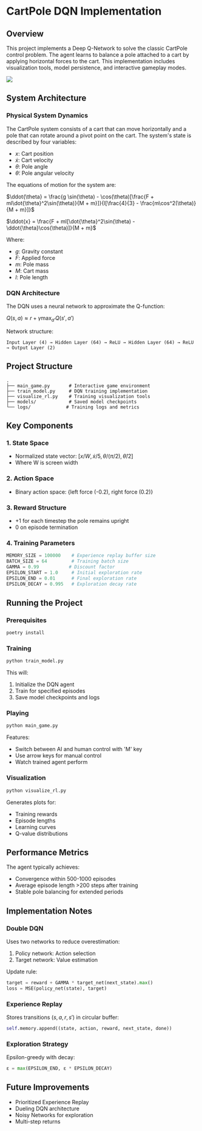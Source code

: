 # CartPole DQN Implementation

## Overview
This project implements a Deep Q-Network to solve the classic CartPole control problem. The agent learns to balance a pole attached to a cart by applying horizontal forces to the cart. This implementation includes visualization tools, model persistence, and interactive gameplay modes.

![](https://github.com/luaiabuelsamen/CartPoleRL/demo.gif)

## System Architecture

### Physical System Dynamics
The CartPole system consists of a cart that can move horizontally and a pole that can rotate around a pivot point on the cart. The system's state is described by four variables:

- $x$: Cart position
- $\dot{x}$: Cart velocity
- $\theta$: Pole angle
- $\dot{\theta}$: Pole angular velocity

The equations of motion for the system are:

$\ddot{\theta} = \frac{g \sin(\theta) - \cos(\theta)[\frac{F + ml\dot{\theta}^2\sin(\theta)}{M + m}]}{l[\frac{4}{3} - \frac{m\cos^2(\theta)}{M + m}]}$

$\ddot{x} = \frac{F + ml[\dot{\theta}^2\sin(\theta) - \ddot{\theta}\cos(\theta)]}{M + m}$

Where:
- $g$: Gravity constant
- $F$: Applied force
- $m$: Pole mass
- $M$: Cart mass
- $l$: Pole length

### DQN Architecture
The DQN uses a neural network to approximate the Q-function:

$Q(s, a) \approx r + \gamma \max_{a'} Q(s', a')$

Network structure:
```
Input Layer (4) → Hidden Layer (64) → ReLU → Hidden Layer (64) → ReLU → Output Layer (2)
```

## Project Structure
```
.
├── main_game.py       # Interactive game environment
├── train_model.py     # DQN training implementation
├── visualize_rl.py    # Training visualization tools
├── models/            # Saved model checkpoints
└── logs/             # Training logs and metrics
```

## Key Components

### 1. State Space
- Normalized state vector: $[x/W, \dot{x}/5, \theta/(\pi/2), \dot{\theta}/2]$
- Where W is screen width

### 2. Action Space
- Binary action space: {left force (-0.2), right force (0.2)}

### 3. Reward Structure
- +1 for each timestep the pole remains upright
- 0 on episode termination

### 4. Training Parameters
```python
MEMORY_SIZE = 100000    # Experience replay buffer size
BATCH_SIZE = 64         # Training batch size
GAMMA = 0.99           # Discount factor
EPSILON_START = 1.0     # Initial exploration rate
EPSILON_END = 0.01      # Final exploration rate
EPSILON_DECAY = 0.995   # Exploration decay rate
```

## Running the Project

### Prerequisites
```bash
poetry install
```

### Training
```bash
python train_model.py
```
This will:
1. Initialize the DQN agent
2. Train for specified episodes
3. Save model checkpoints and logs

### Playing
```bash
python main_game.py
```
Features:
- Switch between AI and human control with 'M' key
- Use arrow keys for manual control
- Watch trained agent perform

### Visualization
```bash
python visualize_rl.py
```
Generates plots for:
- Training rewards
- Episode lengths
- Learning curves
- Q-value distributions

## Performance Metrics
The agent typically achieves:
- Convergence within 500-1000 episodes
- Average episode length >200 steps after training
- Stable pole balancing for extended periods

## Implementation Notes

### Double DQN
Uses two networks to reduce overestimation:
1. Policy network: Action selection
2. Target network: Value estimation

Update rule:
```python
target = reward + GAMMA * target_net(next_state).max()
loss = MSE(policy_net(state), target)
```

### Experience Replay
Stores transitions $(s, a, r, s')$ in circular buffer:
```python
self.memory.append((state, action, reward, next_state, done))
```

### Exploration Strategy
Epsilon-greedy with decay:
```python
ε = max(EPSILON_END, ε * EPSILON_DECAY)
```

## Future Improvements
- Prioritized Experience Replay
- Dueling DQN architecture
- Noisy Networks for exploration
- Multi-step returns

